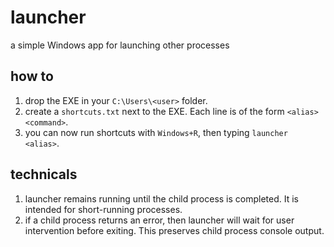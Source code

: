 # launcher
a simple Windows app for launching other processes

## how to
1. drop the EXE in your `C:\Users\<user>` folder.
2. create a `shortcuts.txt` next to the EXE.  Each line is of the form `<alias> <command>`.
3. you can now run shortcuts with `Windows+R`, then typing `launcher <alias>`.

## technicals
1. launcher remains running until the child process is completed.  It is intended for short-running processes.
2. if a child process returns an error, then launcher will wait for user intervention before exiting.  This preserves child process console output.
